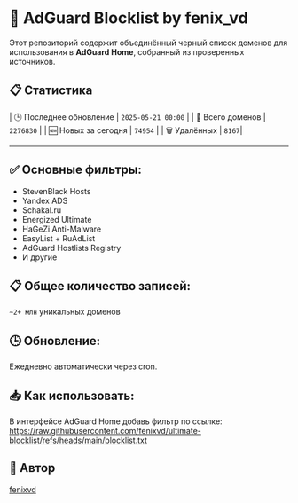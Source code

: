 # 🛑 AdGuard Blocklist by fenix_vd

Этот репозиторий содержит объединённый черный список доменов для использования в **AdGuard Home**, собранный из проверенных источников.

## 📋 Статистика

| 🕒 Последнее обновление | ``2025-05-21 00:00``   |
| 🔢 Всего доменов       | ``2276830``  |
| 🆕 Новых за сегодня     | ``74954``    |
| 🗑️ Удалённых           | ``8167``|

---

## ✅ Основные фильтры:
- StevenBlack Hosts
- Yandex ADS
- Schakal.ru
- Energized Ultimate
- HaGeZi Anti-Malware
- EasyList + RuAdList
- AdGuard Hostlists Registry
- И другие

## 📋 Общее количество записей:
`~2+ млн` уникальных доменов

## 🕒 Обновление:
Ежедневно автоматически через cron.

## 📥 Как использовать:
В интерфейсе AdGuard Home добавь фильтр по ссылке:
https://raw.githubusercontent.com/fenixvd/ultimate-blocklist/refs/heads/main/blocklist.txt

## 🤖 Автор
[fenixvd](https://github.com/fenixvd)
